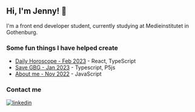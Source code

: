 ## Hi, I'm Jenny! 👋

I'm a front end developer student, currently studying at Medieinstitutet in Gothenburg.

### Some fun things I have helped create
- [Daily Horoscope - Feb 2023](https://your-daily-horoscope.netlify.app/) - React, TypeScript
- [Save GBG - Jan 2023](https://save-gothenburg.netlify.app/) - Typescript, P5js
- [About me - Nov 2022](https://jesnagbg.github.io/About-me/) - JavaScript

### Contact me

[![linkedin](https://img.shields.io/badge/linkedin-0A66C2?style=for-the-badge&logo=linkedin&logoColor=white)](https://www.linkedin.com/in/jenny-pettersson-fed/)
